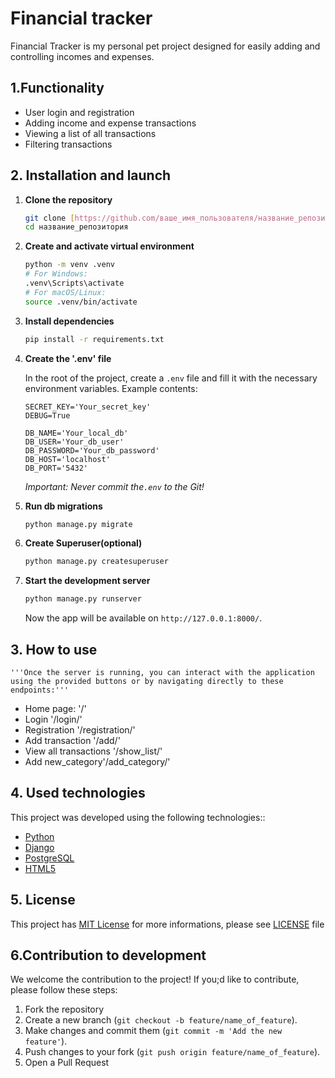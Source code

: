 # Financial tracker
Financial Tracker is my personal pet project designed for easily adding and controlling incomes and expenses.

## 1.Functionality
* User login and registration
* Adding income and expense transactions
* Viewing a list of all transactions
* Filtering transactions

## 2. Installation and launch
1. **Clone the repository**
    ```bash
    git clone [https://github.com/ваше_имя_пользователя/название_репозитория.git](https://github.com/your_username/name_of_repository.git)
    cd название_репозитория
    ```
2. **Create and activate virtual environment**
    ```bash
    python -m venv .venv
    # For Windows:
    .venv\Scripts\activate
    # For macOS/Linux:
    source .venv/bin/activate
    ```    
3. **Install dependencies**
    ```bash
    pip install -r requirements.txt
    ```
4.  **Create the '.env' file**
    
    In the root of the project, create a `.env` file and fill it with the necessary environment variables. Example contents:
    ```
    SECRET_KEY='Your_secret_key'
    DEBUG=True

    DB_NAME='Your_local_db'
    DB_USER='Your_db_user'
    DB_PASSWORD='Your_db_password'
    DB_HOST='localhost'
    DB_PORT='5432'
    ```
    *Important: Never commit the`.env` to the Git!*
5. **Run db migrations**    
    ```bash
    python manage.py migrate
    ```
6. **Create Superuser(optional)**
    ```bash
    python manage.py createsuperuser
    ```
7. **Start the development server**      
    ```bash
    python manage.py runserver
    ```
    Now the app will be available on `http://127.0.0.1:8000/`.

## 3. How to use
    '''Once the server is running, you can interact with the application using the provided buttons or by navigating directly to these endpoints:'''
* Home page: '/'
* Login '/login/' 
* Registration '/registration/'
* Add transaction '/add/'
* View all transactions '/show_list/'
* Add new_category'/add_category/'

## 4. Used technologies
This project was developed using the following technologies::
* [Python](https://www.python.org/)
* [Django](https://www.djangoproject.com/)
* [PostgreSQL](https://www.postgresql.org/)
* [HTML5](https://developer.mozilla.org/ru/docs/Web/HTML)

## 5. License
This project has [MIT License](LICENSE) for more informations, please see [LICENSE](LICENSE.md) file
## 6.Contribution to development
We welcome the contribution to the project! If you;d like to contribute, please follow these steps:
1. Fork the repository
2. Create a new branch (`git checkout -b feature/name_of_feature`).
3. Make changes and commit them (`git commit -m 'Add the new feature'`).
4. Push changes to your fork (`git push origin feature/name_of_feature`).
5. Open a Pull Request


